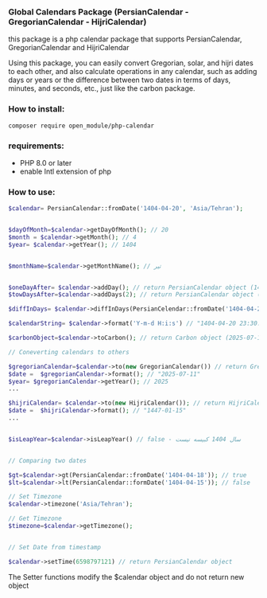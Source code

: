 ### **Global Calendars Package (PersianCalendar - GregorianCalendar - HijriCalendar)**

this package is a php calendar package that supports PersianCalendar, GregorianCalendar and HijriCalendar

Using this package, you can easily convert Gregorian, solar, and hijri dates to each other, and also calculate operations in any calendar, such as adding days or years or the difference between two dates in terms of days, minutes, and seconds, etc., just like the carbon package.

### How to install:

```
composer require open_module/php-calendar
```

### requirements:
- PHP 8.0 or later
- enable Intl extension of php

### **How to use:**

```php
$calendar= PersianCalendar::fromDate('1404-04-20', 'Asia/Tehran'); 


$dayOfMonth=$calendar->getDayOfMonth(); // 20 
$month = $calendar->getMonth(); // 4
$year= $calendar->getYear(); // 1404 


$monthName=$calendar->getMonthName(); // تیر


$oneDayAfter= $calendar->addDay(); // return PersianCalendar object (1404-04-21)
$towDaysAfter=$calendar->addDays(2); // return PersianCalendar object (1404-04-22)

$diffInDays= $calendar->diffInDays(PersianCelendar::fromDate('1404-04-23')); // 3

$calendarString= $calendar->format('Y-m-d H:i:s') // "1404-04-20 23:30:30"

$carbonObject=$calendar->toCarbon(); // return Carbon object (2025-07-11)

// Coneverting calendars to others

$gregorianCalendar=$calendar->to(new GregorianCalendar()) // return GregorianCalendar object
$date =  $gregorianCalendar->format(); // "2025-07-11"
$year= $gregorianCalendar->getYear(); // 2025 
...

$hijriCalendar= $calendar->to(new HijriCalendar()); // return HijriCalendarobject
$date =  $hijriCalendar->format(); // "1447-01-15"
...


$isLeapYear=$calendar->isLeapYear() // false - سال 1404 کبیسه نیست


// Comparing two dates 

$gt=$calendar->gt(PersianCalendar::fromDate('1404-04-18')); // true
$lt=$calendar->lt(PersianCalendar::formDate('1404-04-15')); // false

// Set Timezone 
$calendar->timezone('Asia/Tehran'); 

// Get Timezone 
$timezone=$calendar->getTimezone(); 


// Set Date from timestamp 

$calendar->setTime(6598797121) // return PersianCalendar object
```

The Setter functions modify the $calendar object and do not return new object
